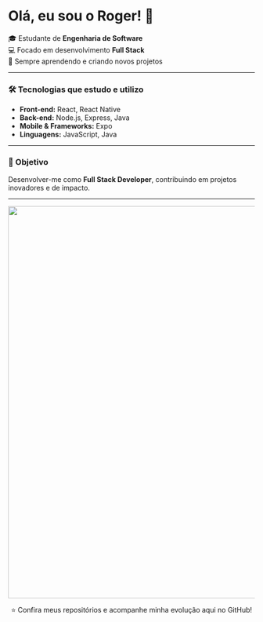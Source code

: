 # Olá, eu sou o Roger! 👋

🎓 Estudante de **Engenharia de Software**  
💻 Focado em desenvolvimento **Full Stack**  
🚀 Sempre aprendendo e criando novos projetos  

---

### 🛠 Tecnologias que estudo e utilizo
- **Front-end:** React, React Native  
- **Back-end:** Node.js, Express, Java  
- **Mobile & Frameworks:** Expo  
- **Linguagens:** JavaScript, Java  

---

### 🎯 Objetivo

Desenvolver-me como **Full Stack Developer**, contribuindo em projetos inovadores e de impacto.


---

<p align="center">
  <img src="https://media1.tenor.com/m/8wBCqZH60U8AAAAC/computer-cat.gif" width="800">
</p>

<p align="center">
⭐ Confira meus repositórios e acompanhe minha evolução aqui no GitHub!
</p>

